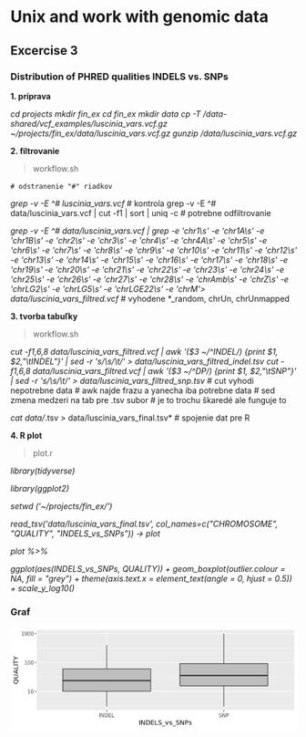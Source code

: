 # Unix and work with genomic data 
## Excercise 3
### Distribution of PHRED qualities INDELS vs. SNPs


**1. príprava**

*cd projects*
*mkdir fin_ex*
*cd fin_ex*
*mkdir data*
*cp -T /data-shared/vcf_examples/luscinia_vars.vcf.gz ~/projects/fin_ex/data/luscinia_vars.vcf.gz
gunzip /data/luscinia_vars.vcf.gz*

**2. filtrovanie**
> workflow.sh

	# odstranenie "#" riadkov 
*grep -v -E ^# luscinia_vars.vcf* 
	# kontrola grep -v -E ^# data/luscinia_vars.vcf | cut -f1 | sort | uniq -c 
	# potrebne odfiltrovanie

 *grep -v -E ^# data/luscinia_vars.vcf | grep -e 'chr1\s' -e 'chr1A\s' -e 'chr1B\s' -e 'chr2\s' -e 'chr3\s' -e 'chr4\s' -e 'chr4A\s' -e 'chr5\s' -e 'chr6\s' -e 'chr7\s' -e 'chr8\s' -e 'chr9\s' -e 'chr10\s' -e 'chr11\s' -e 'chr12\s' -e 'chr13\s' -e 'chr14\s' -e 'chr15\s' -e 'chr16\s' -e 'chr17\s' -e 'chr18\s' -e 'chr19\s' -e 'chr20\s' -e 'chr21\s' -e 'chr22\s' -e 'chr23\s' -e 'chr24\s' -e 'chr25\s' -e 'chr26\s' -e 'chr27\s' -e 'chr28\s' -e 'chrAmb\s' -e 'chrZ\s' -e 'chrLG2\s' -e 'chrLG5\s' -e 'chrLGE22\s' -e 'chrM'> data/luscinia_vars_filtred.vcf*
 	# vyhodene *_random, chrUn, chrUnmapped

**3. tvorba tabuľky**
> workflow.sh

*cut -f1,6,8 data/luscinia_vars_filtred.vcf | awk '($3 ~/^INDEL/) {print $1, $2,"\tINDEL"}' | sed -r 's/\s/\t/' > data/luscinia_vars_filtred_indel.tsv
cut -f1,6,8 data/luscinia_vars_filtred.vcf | awk '($3 ~/^DP/) {print $1, $2,"\tSNP"}' | sed -r 's/\s/\t/' > data/luscinia_vars_filtred_snp.tsv*
	# cut vyhodi nepotrebne data
	# awk najde frazu a yanecha iba potrebne data
	# sed zmena medzeri na tab pre .tsv subor
	# je to trochu škaredé ale funguje to

*cat data/*.tsv > data/luscinia_vars_final.tsv*
	# spojenie dat pre R
	
**4. R plot**
>plot.r

*library(tidyverse)*

*library(ggplot2)*

*setwd ('~/projects/fin_ex/')*

*read_tsv('data/luscinia_vars_final.tsv',  col_names=c("CHROMOSOME", "QUALITY", "INDELS_vs_SNPs")) -> plot*


*plot %>%*
  
  *ggplot(aes(INDELS_vs_SNPs, QUALITY)) +
  geom_boxplot(outlier.colour = NA, fill = "grey") +
  theme(axis.text.x = element_text(angle = 0, hjust = 0.5)) +
  scale_y_log10()*
  
  ### Graf
  ![plot](https://github.com/RekValT/Distribution-of-PHRED-qualities-INDELS-vs.-SNPs/blob/master/results/plot.png)
